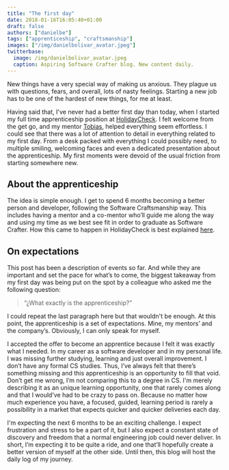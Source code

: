 ```yaml
---
title: "The first day"
date: 2018-01-16T16:05:40+01:00
draft: false
authors: ["danielbe"]
tags: ["apprenticeship", "craftsmanship"]
images: ["/img/danielbolivar_avatar.jpeg"]
twitterbase: 
  image: /img/danielbolivar_avatar.jpeg
  caption: Aspiring Software Crafter blog. New content daily.
---
```


New things have a very special way of making us anxious. They plague us with questions, fears, and overall, lots of nasty feelings. Starting a new job has to be one of the hardest of new things, for me at least.

Having said that, I've never had a better first day than today, when I started my full time apprenticeship position at [HolidayCheck](https://www.holidaycheck.de/). I felt welcome from the get go, and my mentor [Tobias](https://twitter.com/tpflug), helped everything seem effortless. I could see that there was a lot of attention to detail in everything related to my first day. From a desk packed with everything I could possibly need, to multiple smiling, welcoming faces and even a dedicated presentation about the apprenticeship. My first moments were devoid of the usual friction from starting somewhere new.

## About the apprenticeship

The idea is simple enough. I get to spend 6 months becoming a better person and developer, following the Software Craftsmanship way. This includes having a mentor and a co-mentor who’ll guide me along the way and using my time as we best see fit in order to graduate as Software Crafter. How this came to happen in HolidayCheck is best explained [here](http://techblog.holidaycheck.com/post/2017/10/05/apprenticeship-at-8thlight).

## On expectations

This post has been a description of events so far. And while they are important and set the pace for what’s to come, the biggest takeaway from my first day was being put on the spot by a colleague who asked me the following question:

> “¿What exactly is the apprenticeship?”

I could repeat the last paragraph here but that wouldn't be enough. At this point, the apprenticeship is a set of expectations. Mine, my mentors’ and the company’s. Obviously, I can only speak for myself.

I accepted the offer to become an apprentice because I felt it was exactly what I needed. In my career as a software developer and in my personal life. I was missing further studying, learning and just overall improvement. I don’t have any formal CS studies. Thus, I’ve always felt that there’s something missing and this apprenticeship is an opportunity to fill that void. Don’t get me wrong, I’m not comparing this to a degree in CS. I'm merely describing it as an unique learning opportunity, one that rarely comes along and that I would’ve had to be crazy to pass on. Because no matter how much experience you have, a focused, guided, learning period is rarely a possibility in a market that expects quicker and quicker deliveries each day.

I'm expecting the next 6 months to be an exciting challenge. I expect frustration and stress to be a part of it, but I also expect a constant state of discovery and freedom that a normal engineering job could never deliver. In short, I’m expecting it to be quite a ride, and one that’ll hopefully create a better version of myself at the other side. Until then, this blog will host the daily log of my journey.
